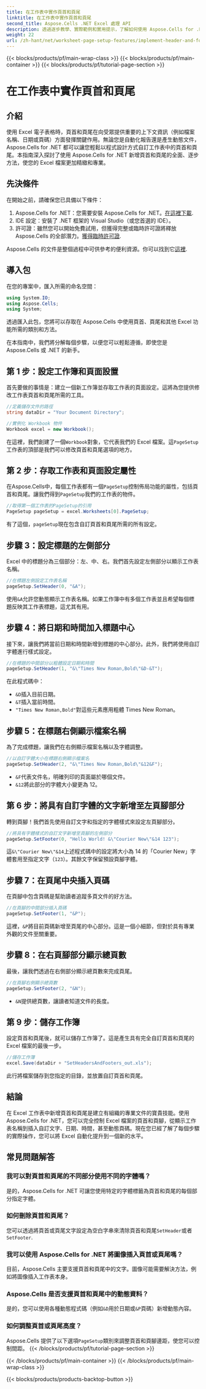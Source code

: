 ```yaml
---
title: 在工作表中實作頁首和頁尾
linktitle: 在工作表中實作頁首和頁尾
second_title: Aspose.Cells .NET Excel 處理 API
description: 透過逐步教學、實際範例和實用提示，了解如何使用 Aspose.Cells for .NET 在 Excel 工作表中設定頁首和頁尾。
weight: 22
url: /zh-hant/net/worksheet-page-setup-features/implement-header-and-footer/
---
```


{{< blocks/products/pf/main-wrap-class >}}
{{< blocks/products/pf/main-container >}}
{{< blocks/products/pf/tutorial-page-section >}}

# 在工作表中實作頁首和頁尾

## 介紹

使用 Excel 電子表格時，頁首和頁尾在向受眾提供重要的上下文資訊（例如檔案名稱、日期或頁碼）方面發揮關鍵作用。無論您是自動化報告還是產生動態文件，Aspose.Cells for .NET 都可以讓您輕鬆以程式設計方式自訂工作表中的頁首和頁尾。本指南深入探討了使用 Aspose.Cells for .NET 新增頁首和頁尾的全面、逐步方法，使您的 Excel 檔案更加精緻和專業。

## 先決條件

在開始之前，請確保您已具備以下條件：

1.  Aspose.Cells for .NET：您需要安裝 Aspose.Cells for .NET。[在這裡下載](https://releases.aspose.com/cells/net/).
2. IDE 設定：安裝了 .NET 框架的 Visual Studio（或您首選的 IDE）。
3. 許可證：雖然您可以開始免費試用，但獲得完整或臨時許可證將釋放 Aspose.Cells 的全部潛力。[獲得臨時許可證](https://purchase.aspose.com/temporary-license/).

Aspose.Cells 的文件是整個過程中可供參考的便利資源。你可以找到它[這裡](https://reference.aspose.com/cells/net/).

## 導入包

在您的專案中，匯入所需的命名空間：

```csharp
using System.IO;
using Aspose.Cells;
using System;
```

透過匯入此包，您將可以存取在 Aspose.Cells 中使用頁首、頁尾和其他 Excel 功能所需的類別和方法。

在本指南中，我們將分解每個步驟，以便您可以輕鬆遵循，即使您是 Aspose.Cells 或 .NET 的新手。

## 第 1 步：設定工作簿和頁面設置

首先要做的事情是：建立一個新工作簿並存取工作表的頁面設定。這將為您提供修改工作表頁首和頁尾所需的工具。

```csharp
//定義儲存文件的路徑
string dataDir = "Your Document Directory";

//實例化 Workbook 物件
Workbook excel = new Workbook();
```

在這裡，我們創建了一個`Workbook`對象，它代表我們的 Excel 檔案。這`PageSetup`工作表的頂部是我們可以修改頁首和頁尾選項的地方。


## 第 2 步：存取工作表和頁面設定屬性

在Aspose.Cells中，每個工作表都有一個`PageSetup`控制佈局功能的屬性，包括頁首和頁尾。讓我們得到`PageSetup`我們的工作表的物件。

```csharp
//取得第一個工作表的PageSetup的引用
PageSetup pageSetup = excel.Worksheets[0].PageSetup;
```

有了這個，`pageSetup`現在包含自訂頁首和頁尾所需的所有設定。


## 步驟 3：設定標題的左側部分

Excel 中的標題分為三個部分：左、中、右。我們首先設定左側部分以顯示工作表名稱。

```csharp
//在標題左側設定工作表名稱
pageSetup.SetHeader(0, "&A");
```

使用`&A`允許您動態顯示工作表名稱。如果工作簿中有多個工作表並且希望每個標題反映其工作表標題，這尤其有用。


## 步驟 4：將日期和時間加入標題中心

接下來，讓我們將當前日期和時間新增到標題的中心部分。此外，我們將使用自訂字體進行樣式設定。

```csharp
//在標題的中間部分以粗體設定日期和時間
pageSetup.SetHeader(1, "&\"Times New Roman,Bold\"&D-&T");
```

在此程式碼中：
- `&D`插入目前日期。
- `&T`插入當前時間。
- `"Times New Roman,Bold"`對這些元素應用粗體 Times New Roman。


## 步驟 5：在標題右側顯示檔案名稱

為了完成標題，讓我們在右側顯示檔案名稱以及字體調整。

```csharp
//以自訂字體大小在標題右側顯示檔案名
pageSetup.SetHeader(2, "&\"Times New Roman,Bold\"&12&F");
```

- `&F`代表文件名，明確列印的頁面屬於哪個文件。
- `&12`將此部分的字體大小變更為 12。


## 第 6 步：將具有自訂字體的文字新增至左頁腳部分

轉到頁腳！我們首先使用自訂文字和指定的字體樣式來設定左頁腳部分。

```csharp
//將具有字體樣式的自訂文字新增至頁腳的左側部分
pageSetup.SetFooter(0, "Hello World! &\"Courier New\"&14 123");
```

這`&\"Courier New\"&14`上述程式碼中的設定將大小為 14 的「Courier New」字體套用至指定文字（`123`）。其餘文字保留預設頁腳字體。


## 步驟 7：在頁尾中央插入頁碼

在頁腳中包含頁碼是幫助讀者追蹤多頁文件的好方法。

```csharp
//在頁腳的中間部分插入頁碼
pageSetup.SetFooter(1, "&P");
```

這裡，`&P`將目前頁碼新增至頁尾的中心部分。這是一個小細節，但對於具有專業外觀的文件至關重要。


## 步驟 8：在右頁腳部分顯示總頁數

最後，讓我們透過在右側部分顯示總頁數來完成頁尾。

```csharp
//在頁腳右側顯示總頁數
pageSetup.SetFooter(2, "&N");
```

- `&N`提供總頁數，讓讀者知道文件的長度。


## 第 9 步：儲存工作簿

設定頁首和頁尾後，就可以儲存工作簿了。這是產生具有完全自訂頁首和頁尾的 Excel 檔案的最後一步。

```csharp
//儲存工作簿
excel.Save(dataDir + "SetHeadersAndFooters_out.xls");
```

此行將檔案儲存到您指定的目錄，並放置自訂頁首和頁尾。


## 結論

在 Excel 工作表中新增頁首和頁尾是建立有組織的專業文件的寶貴技能。使用 Aspose.Cells for .NET，您可以完全控制 Excel 檔案的頁首和頁腳，從顯示工作表名稱到插入自訂文字、日期、時間，甚至動態頁碼。現在您已經了解了每個步驟的實際操作，您可以將 Excel 自動化提升到一個新的水平。

## 常見問題解答

### 我可以對頁首和頁尾的不同部分使用不同的字體嗎？  
是的，Aspose.Cells for .NET 可讓您使用特定的字體標籤為頁首和頁尾的每個部分指定字體。

### 如何刪除頁首和頁尾？  
您可以透過將頁首或頁尾文字設定為空白字串來清除頁首和頁尾`SetHeader`或者`SetFooter`.

### 我可以使用 Aspose.Cells for .NET 將圖像插入頁首或頁尾嗎？  
目前，Aspose.Cells 主要支援頁首和頁尾中的文字。圖像可能需要解決方法，例如將圖像插入工作表本身。

### Aspose.Cells 是否支援頁首和頁尾中的動態資料？  
是的，您可以使用各種動態程式碼（例如`&D`用於日期或`&P`頁碼）新增動態內容。

### 如何調整頁首或頁尾高度？  
 Aspose.Cells 提供了以下選項`PageSetup`類別來調整頁首和頁腳邊距，使您可以控制間距。
{{< /blocks/products/pf/tutorial-page-section >}}

{{< /blocks/products/pf/main-container >}}
{{< /blocks/products/pf/main-wrap-class >}}

{{< blocks/products/products-backtop-button >}}
